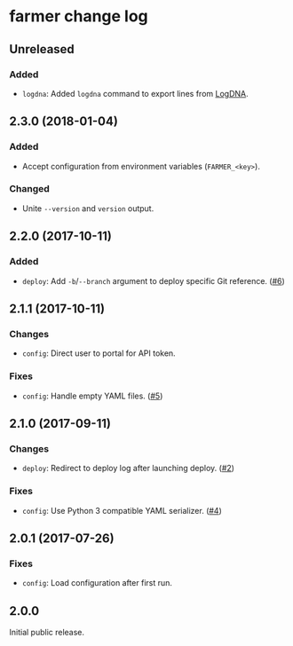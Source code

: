 # farmer change log

## Unreleased

### Added

* `logdna`: Added `logdna` command to export lines from [LogDNA](https://logdna.com/).

## 2.3.0 (2018-01-04)

### Added

* Accept configuration from environment variables (`FARMER_<key>`).

### Changed

* Unite `--version` and `version` output.

## 2.2.0 (2017-10-11)

### Added

* `deploy`: Add `-b`/`--branch` argument to deploy specific Git reference. ([#6])

## 2.1.1 (2017-10-11)

### Changes

* `config`: Direct user to portal for API token.

### Fixes

* `config`: Handle empty YAML files. ([#5])

## 2.1.0 (2017-09-11)

### Changes

* `deploy`: Redirect to deploy log after launching deploy. ([#2])

### Fixes

* `config`: Use Python 3 compatible YAML serializer. ([#4])

## 2.0.1 (2017-07-26)

### Fixes

* `config`: Load configuration after first run.

##  2.0.0

Initial public release.

[#2]: https://github.com/vmfarms/farmer/pull/2
[#4]: https://github.com/vmfarms/farmer/issues/4
[#5]: https://github.com/vmfarms/farmer/issues/5
[#6]: https://github.com/vmfarms/farmer/issues/6
